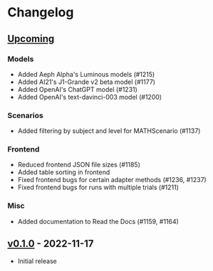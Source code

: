 # Changelog

## [Upcoming]

### Models

- Added Aeph Alpha's Luminous models (#1215)
- Added AI21's J1-Grande v2 beta model (#1177)
- Added OpenAI's ChatGPT model (#1231)
- Added OpenAI's text-davinci-003 model (#1200)

### Scenarios

- Added filtering by subject and level for MATHScenario (#1137)

### Frontend

- Reduced frontend JSON file sizes (#1185)
- Added table sorting in frontend
- Fixed frontend bugs for certain adapter methods (#1236, #1237)
- Fixed frontend bugs for runs with multiple trials (#1211)

### Misc

- Added documentation to Read the Docs (#1159, #1164)

## [v0.1.0] - 2022-11-17

- Initial release

[upcoming]: https://github.com/stanford-crfm/helm/compare/v0.1.0...HEAD
[v0.1.0]: https://github.com/stanford-crfm/helm/releases/tag/v0.1.0
